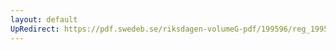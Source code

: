 ```yaml
---
layout: default
UpRedirect: https://pdf.swedeb.se/riksdagen-volumeG-pdf/199596/reg_199596/reg_199596_0159.pdf
---
```

